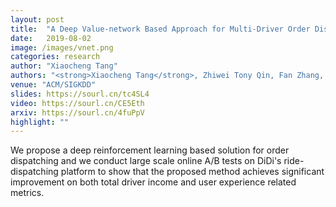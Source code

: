 ```yaml
---
layout: post
title:  "A Deep Value-network Based Approach for Multi-Driver Order Dispatching"
date:   2019-08-02
image: /images/vnet.png
categories: research
author: "Xiaocheng Tang"
authors: "<strong>Xiaocheng Tang</strong>, Zhiwei Tony Qin, Fan Zhang, Zhaodong Wang, Zhe Xu, Yintai Ma, Hongtu Zhu, <a href='https://sourl.cn/qxxnN2'>Jieping Ye</a>"
venue: "ACM/SIGKDD"
slides: https://sourl.cn/tc4SL4
video: https://sourl.cn/CE5Eth
arxiv: https://sourl.cn/4fuPpV
highlight: ""
---
```

We propose a deep reinforcement learning based solution for order dispatching and we conduct large scale online A/B tests on DiDi's ride-dispatching platform to show that the proposed method achieves significant improvement on both total driver income and user experience related metrics.
